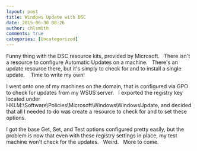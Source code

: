 ```yaml
---
layout: post
title: Windows Update with DSC
date: 2015-06-30 08:26
author: chlsmith
comments: true
categories: [Uncategorized]
---
```

Funny thing with the DSC resource kits, provided by Microsoft.   There isn't a resource to configure Automatic Updates on a machine.   There's an update resource there, but it's simply to check for and to install a single update.    Time to write my own!

I went onto one of my machines on the domain, that is configured via GPO to check for updates from my WSUS server.   I exported the registry key located under HKLM:\Software\Policies\Microsoft\Windows\WindowsUpdate, and decided that all I needed to do was create a resource to check for and to set these options.

I got the base Get, Set, and Test options configured pretty easily, but the problem is now that even with these registry settings in place, my test machine won't check for the updates.   Weird.   More to come.
